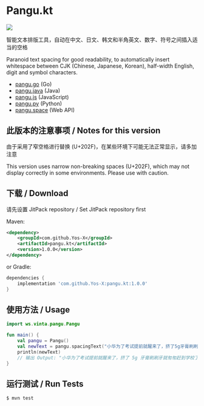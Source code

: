 Pangu.kt
==========

[![](https://img.shields.io/badge/made%20with-%e2%9d%a4-ff69b4.svg?style=flat-square)](https://vinta.ws/code/)

智能文本排版工具，自动在中文、日文、韩文和半角英文、数字、符号之间插入适当的空格

Paranoid text spacing for good readability, to automatically insert whitespace between CJK (Chinese, Japanese, Korean), half-width English, digit and symbol characters.

- [pangu.go](https://github.com/vinta/pangu) (Go)
- [pangu.java](https://github.com/vinta/pangu.java) (Java)
- [pangu.js](https://github.com/vinta/pangu.js) (JavaScript)
- [pangu.py](https://github.com/vinta/pangu.py) (Python)
- [pangu.space](https://github.com/vinta/pangu.space) (Web API)

## 此版本的注意事项 / Notes for this version
由于采用了窄空格进行替换 (U+202F)，在某些环境下可能无法正常显示，请多加注意

This version uses narrow non-breaking spaces (U+202F), which may not display correctly in some environments. Please use with caution.

## 下载 / Download

请先设置 JitPack repository / Set JitPack repository first

Maven:
```xml
<dependency>
    <groupId>com.github.Yos-X</groupId>
    <artifactId>pangu.kt</artifactId>
    <version>1.0.0</version>
</dependency>
```

or Gradle:

```groovy
dependencies {
    implementation 'com.github.Yos-X:pangu.kt:1.0.0'
}
```

## 使用方法 / Usage

```Kotlin
import ws.vinta.pangu.Pangu

fun main() {
    val pangu = Pangu()
    val newText = pangu.spacingText("小华为了考试提前就醒来了，挤了5g牙膏刷刷牙就匆匆赶到学校了")
    println(newText)
    // 输出 Output: "小华为了考试提前就醒来了，挤了 5g 牙膏刷刷牙就匆匆赶到学校了"
}
```

## 运行测试 / Run Tests

```console
$ mvn test
```
